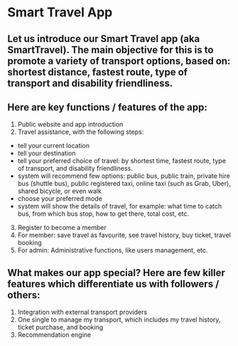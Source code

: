 # Smart Travel App

## Let us introduce our Smart Travel app (aka SmartTravel). The main objective for this is to promote a variety of transport options, based on: shortest distance, fastest route, type of transport and disability friendliness. 

## Here are key functions / features of the app:
1. Public website and app introduction
2. Travel assistance, with the following steps:
- tell your current location
- tell your destination
- tell your preferred choice of travel: by shortest time, fastest route, type of transport, and disability friendliness.
- system will recommend few options: public bus, public train, private hire bus (shuttle bus), public registered taxi, online taxi (such as Grab, Uber), shared bicycle, or even walk
- choose your preferred mode
- system will show the details of travel, for example: what time to catch bus, from which bus stop, how to get there, total cost, etc.
3. Register to become a member
4. For member: save travel as favourite, see travel history, buy ticket, travel booking
5. For admin: Administrative functions, like users management, etc.

## What makes our app special? Here are few killer features which differentiate us with followers / others:

1. Integration with external transport providers
2. One single to manage my transport, which includes my travel history, ticket purchase, and booking
3. Recommendation engine